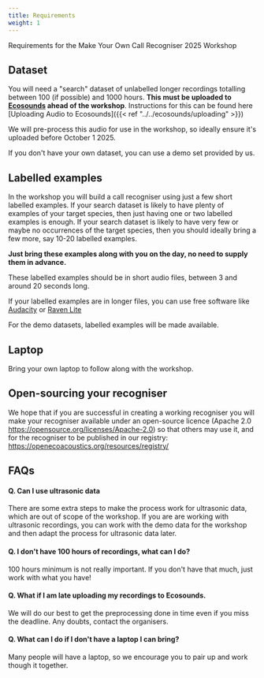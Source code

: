 ```yaml
---
title: Requirements
weight: 1
---
```


Requirements for the Make Your Own Call Recogniser 2025 Workshop

## Dataset

You will need a "search" dataset of unlabelled longer recordings totalling between 100 (if possible) 
and 1000 hours. **This must be uploaded to [Ecosounds](https://www.ecosounds.org) 
ahead of the workshop**. Instructions for this can be found here 
[Uploading Audio to Ecosounds]({{< ref "../../ecosounds/uploading" >}})

We will pre-process this audio for use in the workshop, so ideally ensure it's uploaded 
before October 1 2025.

If you don't have your own dataset, you can use a demo set provided by us. 

## Labelled examples

In the workshop you will build a call recogniser using just a few short labelled 
examples. If your search dataset is likely to have plenty of examples of your target 
species, then just having one or two labelled examples is enough. If your search 
dataset is likely to have very few or maybe no occurrences of the target species, 
then you should ideally bring a few more, say 10-20 labelled examples.

**Just bring these examples along with you on the day, no need to supply them in advance.**

These labelled examples should be in short audio files, between 3 and around 20 seconds long. 

If your labelled examples are in longer files, you can use free software 
like [Audacity](https://www.audacityteam.org/) 
or [Raven Lite](https://www.ravensoundsoftware.com/software/raven-lite/)

For the demo datasets, labelled examples will be made available.

## Laptop

Bring your own laptop to follow along with the workshop. 

## Open-sourcing your recogniser

We hope that if you are successful in creating a working recogniser you will make 
your recogniser available under an open-source licence (Apache 2.0 
https://opensource.org/licenses/Apache-2.0) so that others may use it, and for the 
recogniser to be published in our registry: https://openecoacoustics.org/resources/registry/


## FAQs

#### Q. Can I use ultrasonic data 
There are some extra steps to make the process work for ultrasonic data, 
which are out of scope of the workshop. If you are are working with ultrasonic 
recordings, you can work with the demo data for the workshop and then adapt the 
process for ultrasonic data later.

#### Q. I don't have 100 hours of recordings, what can I do?
100 hours minimum is not really important. If you don't have that much, 
just work with what you have!

#### Q. What if I am late uploading my recordings to Ecosounds. 
We will do our best to get the preprocessing done in time even if you miss
the deadline. Any doubts, contact the organisers. 

#### Q. What can I do if I don't have a laptop I can bring?
Many people will have a laptop, so we encourage you to pair up and work though
it together. 

